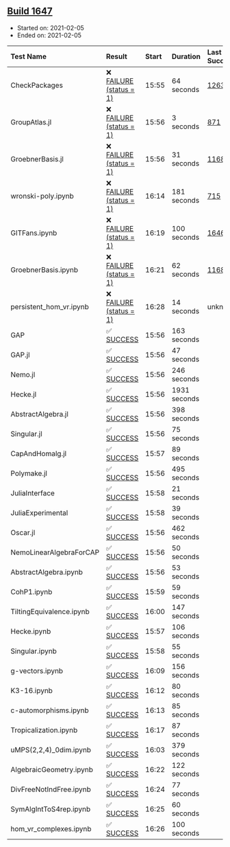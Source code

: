## [Build 1647](https://oscarci.mathematik.uni-kl.de/job/oscar-stable/1647/)

* Started on: 2021-02-05
* Ended on: 2021-02-05

| Test Name    | Result | Start | Duration | Last Success | First Failure |
|:-------------|:-------|:------|:---------|:-------------|:--------------|
| CheckPackages | ❌ [FAILURE (status = 1)](https://oscarci.mathematik.uni-kl.de/job/oscar-stable/1647/artifact/logs/build-1647/CheckPackages.log) | 15:55 | 64 seconds | [1263](https://oscarci.mathematik.uni-kl.de/job/oscar-stable/1263/) | [1264](https://oscarci.mathematik.uni-kl.de/job/oscar-stable/1264/) |
| GroupAtlas.jl | ❌ [FAILURE (status = 1)](https://oscarci.mathematik.uni-kl.de/job/oscar-stable/1647/artifact/logs/build-1647/GroupAtlas.jl.log) | 15:56 | 3 seconds | [871](https://oscarci.mathematik.uni-kl.de/job/oscar-stable/871/) | [872](https://oscarci.mathematik.uni-kl.de/job/oscar-stable/872/) |
| GroebnerBasis.jl | ❌ [FAILURE (status = 1)](https://oscarci.mathematik.uni-kl.de/job/oscar-stable/1647/artifact/logs/build-1647/GroebnerBasis.jl.log) | 15:56 | 31 seconds | [1168](https://oscarci.mathematik.uni-kl.de/job/oscar-stable/1168/) | [1169](https://oscarci.mathematik.uni-kl.de/job/oscar-stable/1169/) |
| wronski-poly.ipynb | ❌ [FAILURE (status = 1)](https://oscarci.mathematik.uni-kl.de/job/oscar-stable/1647/artifact/logs/build-1647/wronski-poly.ipynb.log) | 16:14 | 181 seconds | [715](https://oscarci.mathematik.uni-kl.de/job/oscar-stable/715/) | [716](https://oscarci.mathematik.uni-kl.de/job/oscar-stable/716/) |
| GITFans.ipynb | ❌ [FAILURE (status = 1)](https://oscarci.mathematik.uni-kl.de/job/oscar-stable/1647/artifact/logs/build-1647/GITFans.ipynb.log) | 16:19 | 100 seconds | [1646](https://oscarci.mathematik.uni-kl.de/job/oscar-stable/1646/) | [1647](https://oscarci.mathematik.uni-kl.de/job/oscar-stable/1647/) |
| GroebnerBasis.ipynb | ❌ [FAILURE (status = 1)](https://oscarci.mathematik.uni-kl.de/job/oscar-stable/1647/artifact/logs/build-1647/GroebnerBasis.ipynb.log) | 16:21 | 62 seconds | [1168](https://oscarci.mathematik.uni-kl.de/job/oscar-stable/1168/) | [1169](https://oscarci.mathematik.uni-kl.de/job/oscar-stable/1169/) |
| persistent_hom_vr.ipynb | ❌ [FAILURE (status = 1)](https://oscarci.mathematik.uni-kl.de/job/oscar-stable/1647/artifact/logs/build-1647/persistent_hom_vr.ipynb.log) | 16:28 | 14 seconds | unknown | unknown |
| GAP | ✅ [SUCCESS](https://oscarci.mathematik.uni-kl.de/job/oscar-stable/1647/artifact/logs/build-1647/GAP.log) | 15:56 | 163 seconds |  |  |
| GAP.jl | ✅ [SUCCESS](https://oscarci.mathematik.uni-kl.de/job/oscar-stable/1647/artifact/logs/build-1647/GAP.jl.log) | 15:56 | 47 seconds |  |  |
| Nemo.jl | ✅ [SUCCESS](https://oscarci.mathematik.uni-kl.de/job/oscar-stable/1647/artifact/logs/build-1647/Nemo.jl.log) | 15:56 | 246 seconds |  |  |
| Hecke.jl | ✅ [SUCCESS](https://oscarci.mathematik.uni-kl.de/job/oscar-stable/1647/artifact/logs/build-1647/Hecke.jl.log) | 15:56 | 1931 seconds |  |  |
| AbstractAlgebra.jl | ✅ [SUCCESS](https://oscarci.mathematik.uni-kl.de/job/oscar-stable/1647/artifact/logs/build-1647/AbstractAlgebra.jl.log) | 15:56 | 398 seconds |  |  |
| Singular.jl | ✅ [SUCCESS](https://oscarci.mathematik.uni-kl.de/job/oscar-stable/1647/artifact/logs/build-1647/Singular.jl.log) | 15:56 | 75 seconds |  |  |
| CapAndHomalg.jl | ✅ [SUCCESS](https://oscarci.mathematik.uni-kl.de/job/oscar-stable/1647/artifact/logs/build-1647/CapAndHomalg.jl.log) | 15:57 | 89 seconds |  |  |
| Polymake.jl | ✅ [SUCCESS](https://oscarci.mathematik.uni-kl.de/job/oscar-stable/1647/artifact/logs/build-1647/Polymake.jl.log) | 15:56 | 495 seconds |  |  |
| JuliaInterface | ✅ [SUCCESS](https://oscarci.mathematik.uni-kl.de/job/oscar-stable/1647/artifact/logs/build-1647/JuliaInterface.log) | 15:58 | 21 seconds |  |  |
| JuliaExperimental | ✅ [SUCCESS](https://oscarci.mathematik.uni-kl.de/job/oscar-stable/1647/artifact/logs/build-1647/JuliaExperimental.log) | 15:58 | 39 seconds |  |  |
| Oscar.jl | ✅ [SUCCESS](https://oscarci.mathematik.uni-kl.de/job/oscar-stable/1647/artifact/logs/build-1647/Oscar.jl.log) | 15:56 | 462 seconds |  |  |
| NemoLinearAlgebraForCAP | ✅ [SUCCESS](https://oscarci.mathematik.uni-kl.de/job/oscar-stable/1647/artifact/logs/build-1647/NemoLinearAlgebraForCAP.log) | 15:56 | 50 seconds |  |  |
| AbstractAlgebra.ipynb | ✅ [SUCCESS](https://oscarci.mathematik.uni-kl.de/job/oscar-stable/1647/artifact/logs/build-1647/AbstractAlgebra.ipynb.log) | 15:56 | 53 seconds |  |  |
| CohP1.ipynb | ✅ [SUCCESS](https://oscarci.mathematik.uni-kl.de/job/oscar-stable/1647/artifact/logs/build-1647/CohP1.ipynb.log) | 15:59 | 59 seconds |  |  |
| TiltingEquivalence.ipynb | ✅ [SUCCESS](https://oscarci.mathematik.uni-kl.de/job/oscar-stable/1647/artifact/logs/build-1647/TiltingEquivalence.ipynb.log) | 16:00 | 147 seconds |  |  |
| Hecke.ipynb | ✅ [SUCCESS](https://oscarci.mathematik.uni-kl.de/job/oscar-stable/1647/artifact/logs/build-1647/Hecke.ipynb.log) | 15:57 | 106 seconds |  |  |
| Singular.ipynb | ✅ [SUCCESS](https://oscarci.mathematik.uni-kl.de/job/oscar-stable/1647/artifact/logs/build-1647/Singular.ipynb.log) | 15:58 | 55 seconds |  |  |
| g-vectors.ipynb | ✅ [SUCCESS](https://oscarci.mathematik.uni-kl.de/job/oscar-stable/1647/artifact/logs/build-1647/g-vectors.ipynb.log) | 16:09 | 156 seconds |  |  |
| K3-16.ipynb | ✅ [SUCCESS](https://oscarci.mathematik.uni-kl.de/job/oscar-stable/1647/artifact/logs/build-1647/K3-16.ipynb.log) | 16:12 | 80 seconds |  |  |
| c-automorphisms.ipynb | ✅ [SUCCESS](https://oscarci.mathematik.uni-kl.de/job/oscar-stable/1647/artifact/logs/build-1647/c-automorphisms.ipynb.log) | 16:13 | 85 seconds |  |  |
| Tropicalization.ipynb | ✅ [SUCCESS](https://oscarci.mathematik.uni-kl.de/job/oscar-stable/1647/artifact/logs/build-1647/Tropicalization.ipynb.log) | 16:17 | 87 seconds |  |  |
| uMPS(2,2,4)_0dim.ipynb | ✅ [SUCCESS](https://oscarci.mathematik.uni-kl.de/job/oscar-stable/1647/artifact/logs/build-1647/uMPS-2-2-4-_0dim.ipynb.log) | 16:03 | 379 seconds |  |  |
| AlgebraicGeometry.ipynb | ✅ [SUCCESS](https://oscarci.mathematik.uni-kl.de/job/oscar-stable/1647/artifact/logs/build-1647/AlgebraicGeometry.ipynb.log) | 16:22 | 122 seconds |  |  |
| DivFreeNotIndFree.ipynb | ✅ [SUCCESS](https://oscarci.mathematik.uni-kl.de/job/oscar-stable/1647/artifact/logs/build-1647/DivFreeNotIndFree.ipynb.log) | 16:24 | 77 seconds |  |  |
| SymAlgIntToS4rep.ipynb | ✅ [SUCCESS](https://oscarci.mathematik.uni-kl.de/job/oscar-stable/1647/artifact/logs/build-1647/SymAlgIntToS4rep.ipynb.log) | 16:25 | 60 seconds |  |  |
| hom_vr_complexes.ipynb | ✅ [SUCCESS](https://oscarci.mathematik.uni-kl.de/job/oscar-stable/1647/artifact/logs/build-1647/hom_vr_complexes.ipynb.log) | 16:26 | 100 seconds |  |  |
